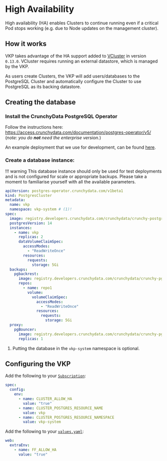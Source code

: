 # High Availability

High availability (HA) enables Clusters to continue running even if a critical Pod stops working (e.g. due to Node updates on the management cluster).

## How it works

VKP takes advantage of the HA support added to [VCluster](https://www.vcluster.com/docs/operator/high-availability) in version `0.13.0`.
VCluster requires running an external datastore, which is managed by the VKP.

As users create Clusters, the VKP will add users/databases to the PostgreSQL Cluster and automatically configure the Cluster to use PostgreSQL as its backing datastore.

## Creating the database

### Install the CrunchyData PostgreSQL Operator

Follow the instructions here: https://access.crunchydata.com/documentation/postgres-operator/v5/ (*note: you do **not** need the enterprise version.*)

An example deployment that we use for development, can be found [here](https://github.com/vkp-app/vkp/tree/main/local/pgo).

### Create a database instance:

!!! warning 
    This database instance should only be used for test deployments and is not configured for scale or appropriate backups.
    Please take a moment to familiarise yourself with all the available parameters.

```yaml
apiVersion: postgres-operator.crunchydata.com/v1beta1
kind: PostgresCluster
metadata:
  name: vkp
  namespace: vkp-system # (1)!
spec:
  image: registry.developers.crunchydata.com/crunchydata/crunchy-postgres:ubi8-14.5-1
  postgresVersion: 14
  instances:
    - name: vkp
      replicas: 2
      dataVolumeClaimSpec:
        accessModes:
          - "ReadWriteOnce"
        resources:
          requests:
            storage: 5Gi
  backups:
    pgbackrest:
      image: registry.developers.crunchydata.com/crunchydata/crunchy-pgbackrest:ubi8-2.40-1
      repos:
        - name: repo1
          volume:
            volumeClaimSpec:
              accessModes:
                - "ReadWriteOnce"
              resources:
                requests:
                  storage: 5Gi
  proxy:
    pgBouncer:
      image: registry.developers.crunchydata.com/crunchydata/crunchy-pgbouncer:ubi8-1.17-1
      replicas: 1
```

1. Putting the database in the `vkp-system` namespace is optional.

## Configuring the VKP

Add the following to your [`Subscription`](/operator-guide/installation/operator/#creating-the-subscription):

```yaml
spec:
  config:
    env:
      - name: CLUSTER_ALLOW_HA
        value: "true"
      - name: CLUSTER_POSTGRES_RESOURCE_NAME
        value: vkp
      - name: CLUSTER_POSTGRES_RESOURCE_NAMESPACE
        value: vkp-system
```

Add the following to your [`values.yaml`](/operator-guide/installation/control-plane/#values):

```yaml
web:
  extraEnv:
    - name: FF_ALLOW_HA
      value: "true"
```